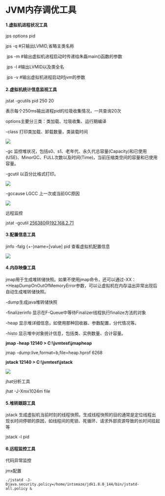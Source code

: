 # JVM内存调优工具

#### 1.虚拟机进程状况工具

jps options pid

jps -q #只输出LVMID,省略主类名称

​ jps -m #输出虚拟机进程启动时传递给朱磊main()函数的参数

​ jps -l #输出LVMID以及类全名

​ jps -v #输出虚拟机进程启动时jvm的参数

#### 2.虚拟机统计信息监视工具

jstat -gcutils pid 250 20

表示每个250ms输出进程pid的垃圾收集情况，一共查询20次

options主要分三类：类加载、垃圾收集、运行期编译

\-class 打印类加载、卸载数量，类装载时间

![](<../../.gitbook/assets/06\_05\_01 (1).png>)

\-gc 监控堆状况，包括s0、s1、老年代、永久代总容量(Capacity)和已使用(USE)、MinorGC、FULL次数以及时间(Time)，当前压缩类空间的容量和已使用容量。

\-gcutil 以百分比格式打印。

![](../../.gitbook/assets/06\_05\_02.png)

\-gccause LGCC 上一次或当前GC原因

![](../../.gitbook/assets/06\_05\_03.png)

远程监控

jstat -gcutil 256380@192.168.2.71

#### 3.配置信息工具

jinfo -falg {+-}name=\[value] pid 查看虚拟机配置信息

![](../../.gitbook/assets/06\_05\_04.png)

#### 4.内存映像工具

jmap用于生成堆转储快照。如果不使用jmap命令，还可以通过-XX：+HeapDumpOnOutOfMemoryError参数，可以让虚拟机在内存溢出异常出现后自动生成堆转储快照。

\-dump生成java堆转储快照

\-finalizerinfo 显示在F-Queue中等待Finalizer线程执行finalize方法的对象

\-heap 显示堆详细信息，如使用那种回收器、参数配置，分代情况等。

\-histo 显示堆中对象统计信息，包括类、实例数量、合计容量。

**jmap -heap 12140 > C:\jvmtest\jmapheap**

jmap -dump:live,format=b,file=heap.hprof 6268

**jstack 12140 > C:\jvmtest\jstack**

![](../../.gitbook/assets/06\_05\_05.png)

jhat分析工具

jhat -J-Xmx1024m file

#### 5.堆转跟踪工具

jstack 生成虚拟机当前时刻的线程快照。生成线程快照的目的通常是定位线程出现长时间停顿的原因，如线程间的死锁、死循环、请求外部资源导致的长时间挂起等

jstack -l pid

#### 6.远程监控工具

代码异常监控

jmx配置

```
./jstatd -J-Djava.security.policy=/home/intsmaze/jdk1.8.0_144/bin/jstatd-all.policy &
```
